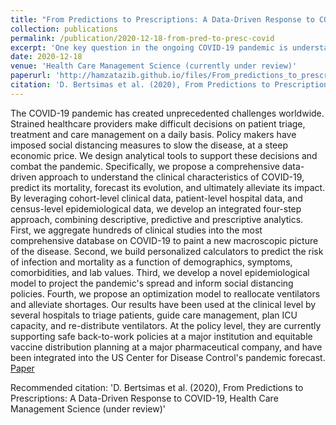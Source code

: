 ```yaml
---
title: "From Predictions to Prescriptions: A Data-Driven Response to COVID-19"
collection: publications
permalink: /publication/2020-12-18-from-pred-to-presc-covid
excerpt: 'One key question in the ongoing COVID-19 pandemic is understanding the impact of government interventions, and when society can return to normal. To this end, we develop DELPHI, a novel epidemiological model that captures the effect of under-detection and government intervention. We applied DELPHI across 167 geographical areas since early April, and recorded 6% and 11% two-week out-of-sample Median Absolute Percentage Error on cases and deaths respectively. Furthermore, DELPHI successfully predicted the large-scale epidemics in many areas months before, including US, UK and Russia. Using the extracted government response, we find mass gathering restrictions and school closings on average reduced infection rates the most, at 29.9 ± 6.9% and 17.3 ± 6.7%, respectively. The most stringent policy, stay-at-home, on average reduced the infection rate by 74.4 ± 3.7% from baseline across countries that implemented it. We also illustrate how DELPHI can be extended to provide insights on reopening societies under different policies.'
date: 2020-12-18
venue: 'Health Care Management Science (currently under review)'
paperurl: 'http://hamzatazib.github.io/files/From_predictions_to_prescriptions-A_data-driven_response_to_COVID-19.pdf'
citation: 'D. Bertsimas et al. (2020), From Predictions to Prescriptions: A Data-Driven Response to COVID-19, Health Care Management Science (under review)'
---
```

The COVID-19 pandemic has created unprecedented challenges worldwide. Strained healthcare providers make difficult decisions on patient triage, treatment and care management on a daily basis. Policy makers have imposed social distancing measures to slow the disease, at a steep economic price. We design analytical tools to support these decisions and combat the pandemic. Specifically, we propose a comprehensive data-driven approach to understand the clinical characteristics of COVID-19, predict its mortality, forecast its evolution, and ultimately alleviate its impact. By leveraging cohort-level clinical data, patient-level hospital data, and census-level epidemiological data, we develop an integrated four-step approach, combining descriptive, predictive and prescriptive analytics. First, we aggregate hundreds of clinical studies into the most comprehensive database on COVID-19 to paint a new macroscopic picture of the disease. Second, we build personalized calculators to predict the risk of infection and mortality as a function of demographics, symptoms, comorbidities, and lab values. Third, we develop a novel epidemiological model to project the pandemic's spread and inform social distancing policies. Fourth, we propose an optimization model to reallocate ventilators and alleviate shortages. Our results have been used at the clinical level by several hospitals to triage patients, guide care management, plan ICU capacity, and re-distribute ventilators. At the policy level, they are currently supporting safe back-to-work policies at a major institution and equitable vaccine distribution planning at a major pharmaceutical company, and have been integrated into the US Center for Disease Control's pandemic forecast.
[Paper](http://hamzatazib.github.io/files/From_predictions_to_prescriptions-A_data-driven_response_to_COVID-19.pdf)

Recommended citation: 'D. Bertsimas et al. (2020), From Predictions to Prescriptions: A Data-Driven Response to COVID-19, Health Care Management Science (under review)'
